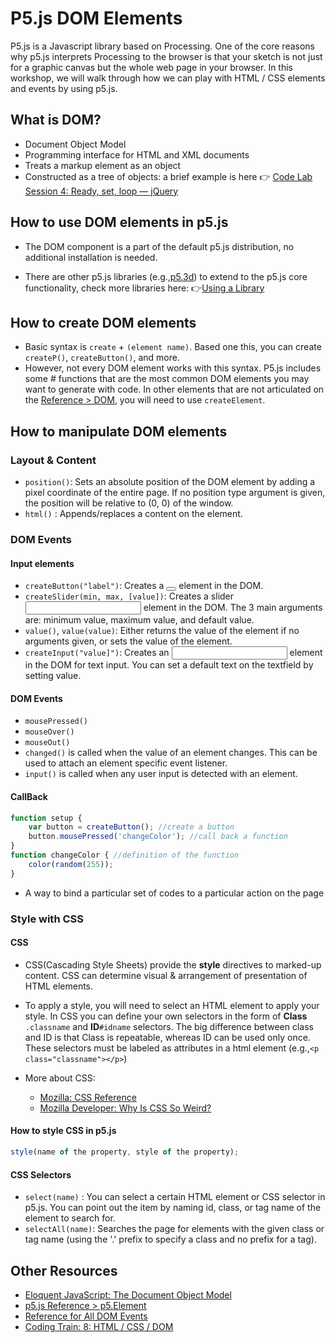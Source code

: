 # P5.js DOM Elements
P5.js is a Javascript library based on Processing. One of the core reasons why p5.js interprets Processing to the browser is that your sketch is not just for a graphic canvas but the whole web page in your browser. In this workshop, we will walk through how we can play with HTML / CSS elements and events by using p5.js.

## What is DOM?
- Document Object Model 
- Programming interface for HTML and XML documents
- Treats a markup element as an object
- Constructed as a tree of objects: a brief example is here 👉 [Code Lab Session 4: Ready, set, loop — jQuery](https://github.com/RISD-Code-Lab/cl-spring2020/tree/master/session-04)

## How to use DOM elements in p5.js
- The DOM component is a part of the default p5.js distribution, no additional installation is needed.

- There are other p5.js libraries (e.g.,[p5.3d](https://github.com/FreddieRa/p5.3D)) to extend to the p5.js core functionality, check more libraries here: 👉[Using a Library](https://p5js.org/libraries/)


## How to create DOM elements 
- Basic syntax is `create` + `(element name)`. Based one this, you can create  `createP()`, `createButton()`, and more.
- However, not every DOM element works with this syntax. P5.js includes some # functions that are the most common DOM elements you may want to generate with code. In other elements that are not articulated on the [Reference > DOM](https://p5js.org/reference/), you will need to use `createElement`. 

## How to manipulate DOM elements

### Layout & Content
- `position()`: Sets an absolute position of the DOM element by adding a pixel coordinate of the entire page. If no position type argument is given, the position will be relative to (0, 0) of the window.
- `html()` : Appends/replaces a content on the element.


### DOM Events 
#### Input elements
- `createButton("label")`: Creates a <button></button> element in the DOM. 
- `createSlider(min, max, [value])`: Creates a slider <input></input> element in the DOM. The 3 main arguments are: minimum value, maximum value, and default value.
- `value()`, `value(value)`: Either returns the value of the element if no arguments given, or sets the value of the element.
- `createInput("value]")`: Creates an <input></input> element in the DOM for text input. You can set a default text on the textfield by setting value.


#### DOM Events
- `mousePressed()` 
- `mouseOver()` 
- `mouseOut()` 
- `changed()` is called when the value of an element changes. This can be used to attach an element specific event listener.
- `input()` is called when any user input is detected with an element. 


#### CallBack
```js
function setup {
    var button = createButton(); //create a button
    button.mousePressed('changeColor'); //call back a function
}
function changeColor { //definition of the function
    color(random(255));
}
```

- A way to bind a particular set of codes to a particular action on the page


### Style with CSS
#### CSS
- CSS(Cascading Style Sheets) provide the **style** directives to marked-up content. CSS can determine visual & arrangement of presentation of HTML elements. 
- To apply a style, you will need to select an HTML element to apply your style. In CSS you can define your own selectors in the form of **Class**  `.classname` and **ID**`#idname` selectors. The big difference between class and ID is that Class is repeatable, whereas ID can be used only once. These selectors must be labeled as attributes in a html element (e.g.,`<p class="classname"></p>`)

- More about CSS:
    - [Mozilla: CSS Reference](https://developer.mozilla.org/en-US/docs/Web/CSS/Reference)
    - [Mozilla Developer: Why Is CSS So Weird?](https://www.youtube.com/watch?v=aHUtMbJw8iA)


#### How to style CSS in p5.js
```js
style(name of the property, style of the property);
```

#### CSS Selectors
- `select(name)` : You can select a certain HTML element or CSS selector in p5.js. You can point out the item by naming id, class, or tag name of the element to search for.
- `selectAll(name)`: Searches the page for elements with the given class or tag name (using the '.' prefix to specify a class and no prefix for a tag). 


## Other Resources
- [Eloquent JavaScript: The Document Object Model](https://eloquentjavascript.net/14_dom.html)
- [p5.js Reference > p5.Element](https://p5js.org/reference/#/p5.Element)
- [Reference for All DOM Events](https://developer.mozilla.org/en-US/docs/Web/Events)
- [Coding Train: 8: HTML / CSS / DOM](https://www.youtube.com/playlist?list=PLRqwX-V7Uu6bI1SlcCRfLH79HZrFAtBvX)